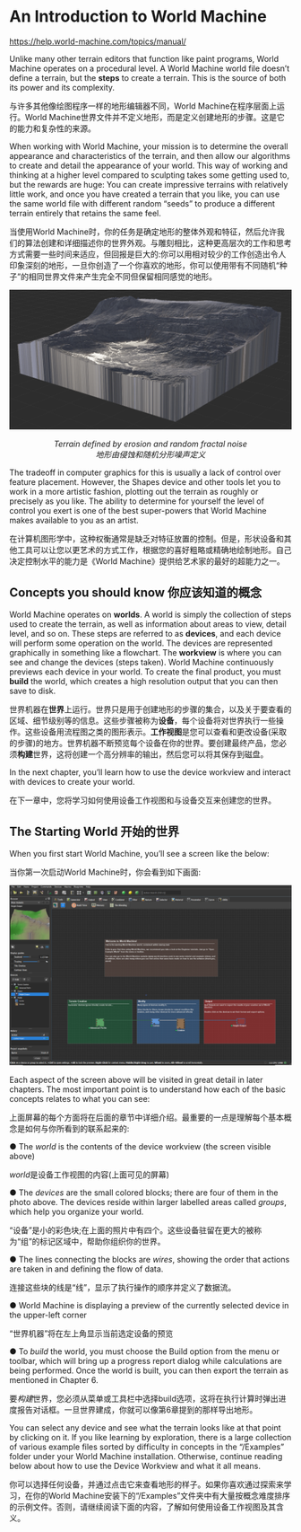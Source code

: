 # An Introduction to World Machine

https://help.world-machine.com/topics/manual/

Unlike many other terrain editors that function like paint programs, World Machine operates on a procedural level. A World Machine world file doesn’t define a terrain, but the **steps** to create a terrain. This is the source of both its power and its complexity.

与许多其他像绘图程序一样的地形编辑器不同，World Machine在程序层面上运行。World Machine世界文件并不定义地形，而是定义创建地形的步骤。这是它的能力和复杂性的来源。

When working with World Machine, your mission is to determine the overall appearance and characteristics of the terrain, and then allow our algorithms to create and detail the appearance of your world. This way of working and thinking at a higher level compared to sculpting takes some getting used to, but the rewards are huge: You can create impressive terrains with relatively little work, and once you have created a terrain that you like, you can use the same world file with different random “seeds” to produce a different terrain entirely that retains the same feel.

当使用World Machine时，你的任务是确定地形的整体外观和特征，然后允许我们的算法创建和详细描述你的世界外观。与雕刻相比，这种更高层次的工作和思考方式需要一些时间来适应，但回报是巨大的:你可以用相对较少的工作创造出令人印象深刻的地形，一旦你创造了一个你喜欢的地形，你可以使用带有不同随机“种子”的相同世界文件来产生完全不同但保留相同感觉的地形。

![img](.\Image\image-52.png)

<div align='center'><i>Terrain defined by erosion and random fractal noise <br>地形由侵蚀和随机分形噪声定义</i></div>

The tradeoff in computer graphics for this is usually a lack of control over feature placement. However, the Shapes device and other tools let you to work in a more artistic fashion, plotting out the terrain as roughly or precisely as you like. The ability to determine for yourself the level of control you exert is one of the best super-powers that World Machine makes available to you as an artist.

在计算机图形学中，这种权衡通常是缺乏对特征放置的控制。但是，形状设备和其他工具可以让您以更艺术的方式工作，根据您的喜好粗略或精确地绘制地形。自己决定控制水平的能力是《World Machine》提供给艺术家的最好的超能力之一。

## Concepts you should know 你应该知道的概念

World Machine operates on **worlds**. A world is simply the collection of steps used to create the terrain, as well as information about areas to view, detail level, and so on. These steps are referred to as **devices**, and each device will perform some operation on the world. The devices are represented graphically in something like a flowchart. The **workview** is where you can see and change the devices (steps taken). World Machine continuously previews each device in your world. To create the final product, you must **build** the world, which creates a high resolution output that you can then save to disk.

世界机器在**世界**上运行。世界只是用于创建地形的步骤的集合，以及关于要查看的区域、细节级别等的信息。这些步骤被称为**设备**，每个设备将对世界执行一些操作。这些设备用流程图之类的图形表示。**工作视图**是您可以查看和更改设备(采取的步骤)的地方。世界机器不断预览每个设备在你的世界。要创建最终产品，您必须**构建**世界，这将创建一个高分辨率的输出，然后您可以将其保存到磁盘。

In the next chapter, you’ll learn how to use the device workview and interact with devices to create your world.

在下一章中，您将学习如何使用设备工作视图和与设备交互来创建您的世界。

## The Starting World 开始的世界

When you first start World Machine, you’ll see a screen like the below:

当你第一次启动World Machine时，你会看到如下画面:

![img](.\Image\image-49.png)

Each aspect of the screen above will be visited in great detail in later chapters. The most important point is to understand how each of the basic concepts relates to what you can see:

上面屏幕的每个方面将在后面的章节中详细介绍。最重要的一点是理解每个基本概念是如何与你所看到的联系起来的:

● The *world* is the contents of the device workview (the screen visible above) 

*world*是设备工作视图的内容(上面可见的屏幕)

● The *devices* are the small colored blocks; there are four of them in the photo above. The devices reside within larger labelled areas called *groups*, which help you organize your world.

“设备”是小的彩色块;在上面的照片中有四个。这些设备驻留在更大的被称为“组”的标记区域中，帮助你组织你的世界。

● The lines connecting the blocks are *wires*, showing the order that actions are taken in and defining the flow of data.

连接这些块的线是“线”，显示了执行操作的顺序并定义了数据流。

● World Machine is displaying a preview of the currently selected device in the upper-left corner

“世界机器”将在左上角显示当前选定设备的预览

● To *build* the world, you must choose the Build option from the menu or toolbar, which will bring up a progress report dialog while calculations are being performed. Once the world is built, you can then export the terrain as mentioned in Chapter 6.

要*构建*世界，您必须从菜单或工具栏中选择build选项，这将在执行计算时弹出进度报告对话框。一旦世界建成，你就可以像第6章提到的那样导出地形。

You can select any device and see what the terrain looks like at that point by clicking on it. If you like learning by exploration, there is a large collection of various example files sorted by difficulty in concepts in the “/Examples” folder under your World Machine installation. Otherwise, continue reading below about how to use the Device Workview and what it all means.

你可以选择任何设备，并通过点击它来查看地形的样子。如果你喜欢通过探索来学习，在你的World Machine安装下的“/Examples”文件夹中有大量按概念难度排序的示例文件。否则，请继续阅读下面的内容，了解如何使用设备工作视图及其含义。